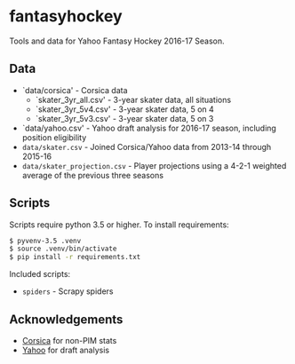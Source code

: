 fantasyhockey
=============

Tools and data for Yahoo Fantasy Hockey 2016-17 Season.

Data
----

- `data/corsica' - Corsica data
    - `skater_3yr_all.csv' - 3-year skater data, all situations
    - `skater_3yr_5v4.csv' - 3-year skater data, 5 on 4
    - `skater_3yr_5v3.csv' - 3-year skater data, 5 on 3
- `data/yahoo.csv' - Yahoo draft analysis for 2016-17 season, including position eligibility
- `data/skater.csv` - Joined Corsica/Yahoo data from 2013-14 through 2015-16
- `data/skater_projection.csv` - Player projections using a 4-2-1 weighted average of the previous three seasons

Scripts
-------

Scripts require python 3.5 or higher.  To install requirements:

```bash
$ pyvenv-3.5 .venv
$ source .venv/bin/activate
$ pip install -r requirements.txt
```

Included scripts:

- `spiders` - Scrapy spiders

Acknowledgements
----------------

- [Corsica](http://www.corsica.hockey) for non-PIM stats
- [Yahoo](http://www.yahoo.com) for draft analysis
